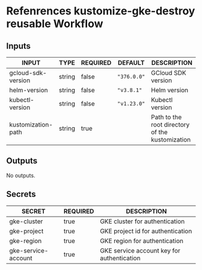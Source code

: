 # Refenrences kustomize-gke-destroy reusable Workflow

## Inputs

<!-- AUTO-DOC-INPUT:START - Do not remove or modify this section -->

| INPUT              | TYPE   | REQUIRED | DEFAULT     | DESCRIPTION                                     |
| ------------------ | ------ | -------- | ----------- | ----------------------------------------------- |
| gcloud-sdk-version | string | false    | `"376.0.0"` | GCloud SDK version                              |
| helm-version       | string | false    | `"v3.8.1"`  | Helm version                                    |
| kubectl-version    | string | false    | `"v1.23.0"` | Kubectl version                                 |
| kustomization-path | string | true     |             | Path to the root directory of the kustomization |

<!-- AUTO-DOC-INPUT:END -->

## Outputs

<!-- AUTO-DOC-OUTPUT:START - Do not remove or modify this section -->

No outputs.

<!-- AUTO-DOC-OUTPUT:END -->

## Secrets

<!-- AUTO-DOC-SECRETS:START - Do not remove or modify this section -->

| SECRET              | REQUIRED | DESCRIPTION                                |
| ------------------- | -------- | ------------------------------------------ |
| gke-cluster         | true     | GKE cluster for authentication             |
| gke-project         | true     | GKE project id for authentication          |
| gke-region          | true     | GKE region for authentication              |
| gke-service-account | true     | GKE service account key for authentication |

<!-- AUTO-DOC-SECRETS:END -->
